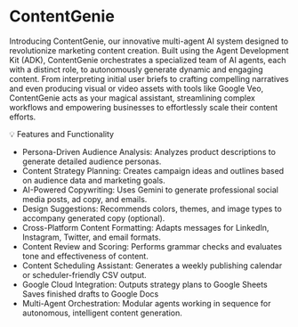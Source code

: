 # ContentGenie
Introducing ContentGenie, our innovative multi-agent AI system designed to revolutionize marketing content creation. Built using the Agent Development Kit (ADK), ContentGenie orchestrates a specialized team of AI agents, each with a distinct role, to autonomously generate dynamic and engaging content. From interpreting initial user briefs to crafting compelling narratives and even producing visual or video assets with tools like Google Veo, ContentGenie acts as your magical assistant, streamlining complex workflows and empowering businesses to effortlessly scale their content efforts.

💡 Features and Functionality
- Persona-Driven Audience Analysis: Analyzes product descriptions to generate detailed audience personas.
- Content Strategy Planning: Creates campaign ideas and outlines based on audience data and marketing goals.
- AI-Powered Copywriting: Uses Gemini to generate professional social media posts, ad copy, and emails.
- Design Suggestions: Recommends colors, themes, and image types to accompany generated copy (optional).
- Cross-Platform Content Formatting: Adapts messages for LinkedIn, Instagram, Twitter, and email formats.
- Content Review and Scoring: Performs grammar checks and evaluates tone and effectiveness of content.
- Content Scheduling Assistant: Generates a weekly publishing calendar or scheduler-friendly CSV output.
- Google Cloud Integration:
     Outputs strategy plans to Google Sheets
     Saves finished drafts to Google Docs
- Multi-Agent Orchestration: Modular agents working in sequence for autonomous, intelligent content generation.
